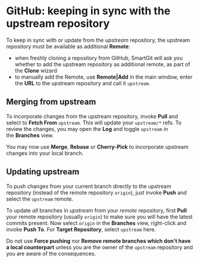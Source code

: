 # GitHub: keeping in sync with the upstream repository

To keep in sync with or update from the *upstream* repository, the
upstream repository must be available as additional **Remote**:

-   when freshly cloning a repository from GitHub, SmartGit will ask you
    whether to add the upstream repository as additional remote, as part
    of the **Clone** wizard
-   to manually add the Remote, use **Remote\|Add** in the main window,
    enter the **URL** to the upstream repository and call it `upstream`.

## Merging from upstream

To incorporate changes from the upstream repository, invoke **Pull** and
select to **Fetch From** `upstream`. This will update your `upstream/*`
refs. To review the changes, you may open the **Log** and
toggle `upstream` in the **Branches** view.

You may now use **Merge**, **Rebase** or **Cherry-Pick** to incorporate
upstream changes into your local branch.

## Updating upstream

To push changes from your current branch directly to the upstream
repository (instead of the remote repository `origin`), just invoke
**Push** and select the `upstream` remote.

To update *all* branches in *upstream* from your *remote* repository,
first **Pull** your remote repository (usually `origin`) to make sure
you will have the latest commits present. Now select `origin` in the
**Branches** view, right-click and invoke **Push To**. For **Target
Repository**, select `upstream` here.



Do not use **Force pushing** nor **Remove remote branches which don't
have a local counterpart** unless you are the owner of the `upstream`
repository and you are aware of the consequences.



 

 

 

 
